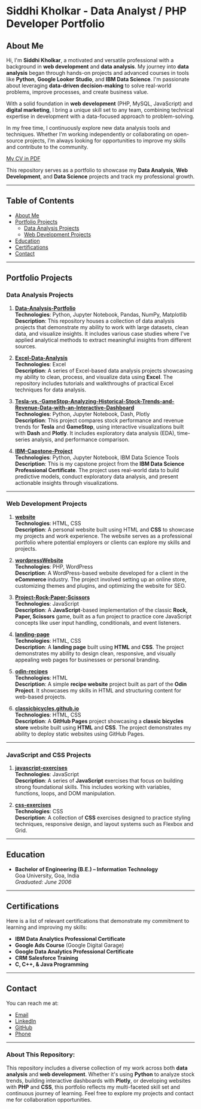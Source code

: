 # Siddhi Kholkar - Data Analyst / PHP Developer Portfolio

## About Me
Hi, I'm **Siddhi Kholkar**, a motivated and versatile professional with a background in **web development** and **data analysis**. My journey into **data analysis** began through hands-on projects and advanced courses in tools like **Python**, **Google Looker Studio**, and **IBM Data Science**. I'm passionate about leveraging **data-driven decision-making** to solve real-world problems, improve processes, and create business value.

With a solid foundation in **web development** (PHP, MySQL, JavaScript) and **digital marketing**, I bring a unique skill set to any team, combining technical expertise in development with a data-focused approach to problem-solving.

In my free time, I continuously explore new data analysis tools and techniques. Whether I'm working independently or collaborating on open-source projects, I’m always looking for opportunities to improve my skills and contribute to the community.

[My CV in PDF](./Profile%20Siddhi%20Kholkar.pdf)

This repository serves as a portfolio to showcase my **Data Analysis**, **Web Development**, and **Data Science** projects and track my professional growth.

---

## Table of Contents
- [About Me](#about-me)
- [Portfolio Projects](#portfolio-projects)
  - [Data Analysis Projects](#data-analysis-projects)
  - [Web Development Projects](#web-development-projects)
- [Education](#education)
- [Certifications](#certifications)
- [Contact](#contact)

---

## Portfolio Projects

### Data Analysis Projects

1. **[Data-Analysis-Portfolio](https://github.com/your-username/Data-Analysis-Portfolio)**  
   **Technologies**: Python, Jupyter Notebook, Pandas, NumPy, Matplotlib  
   **Description**: This repository houses a collection of data analysis projects that demonstrate my ability to work with large datasets, clean data, and visualize insights. It includes various case studies where I've applied analytical methods to extract meaningful insights from different sources.

2. **[Excel-Data-Analysis](https://github.com/siddhi197/Excel-Data-Analysis)**  
   **Technologies**: Excel  
   **Description**: A series of Excel-based data analysis projects showcasing my ability to clean, process, and visualize data using **Excel**. The repository includes tutorials and walkthroughs of practical Excel techniques for data analysis.

3. **[Tesla-vs.-GameStop-Analyzing-Historical-Stock-Trends-and-Revenue-Data-with-an-Interactive-Dashboard](https://github.com/your-username/Tesla-vs.-GameStop-Analyzing-Historical-Stock-Trends-and-Revenue-Data-with-an-Interactive-Dashboard)**  
   **Technologies**: Python, Jupyter Notebook, Dash, Plotly  
   **Description**: This project compares stock performance and revenue trends for **Tesla** and **GameStop**, using interactive visualizations built with **Dash** and **Plotly**. It includes exploratory data analysis (EDA), time-series analysis, and performance comparison.

4. **[IBM-Capstone-Project](https://github.com/your-username/IBM-Capstone-Project)**  
   **Technologies**: Python, Jupyter Notebook, IBM Data Science Tools  
   **Description**: This is my capstone project from the **IBM Data Science Professional Certificate**. The project uses real-world data to build predictive models, conduct exploratory data analysis, and present actionable insights through visualizations.

---

### Web Development Projects

1. **[website](https://github.com/your-username/website)**  
   **Technologies**: HTML, CSS  
   **Description**: A personal website built using HTML and **CSS** to showcase my projects and work experience. The website serves as a professional portfolio where potential employers or clients can explore my skills and projects.

2. **[wordpressWebsite](https://github.com/your-username/wordpressWebsite)**  
   **Technologies**: PHP, WordPress  
   **Description**: A WordPress-based website developed for a client in the **eCommerce** industry. The project involved setting up an online store, customizing themes and plugins, and optimizing the website for SEO.

3. **[Project-Rock-Paper-Scissors](https://github.com/your-username/Project-Rock-Paper-Scissors)**  
   **Technologies**: JavaScript  
   **Description**: A **JavaScript**-based implementation of the classic **Rock, Paper, Scissors** game, built as a fun project to practice core JavaScript concepts like user input handling, conditionals, and event listeners.

4. **[landing-page](https://github.com/your-username/landing-page)**  
   **Technologies**: HTML, CSS  
   **Description**: A **landing page** built using **HTML** and **CSS**. The project demonstrates my ability to design clean, responsive, and visually appealing web pages for businesses or personal branding.

5. **[odin-recipes](https://github.com/your-username/odin-recipes)**  
   **Technologies**: HTML  
   **Description**: A simple **recipe website** project built as part of the **Odin Project**. It showcases my skills in HTML and structuring content for web-based projects.

6. **[classicbicycles.github.io](https://classicbicycles.github.io)**  
   **Technologies**: HTML, CSS  
   **Description**: A **GitHub Pages** project showcasing a **classic bicycles store** website built using **HTML** and **CSS**. The project demonstrates my ability to deploy static websites using GitHub Pages.

---

### JavaScript and CSS Projects

1. **[javascript-exercises](https://github.com/your-username/javascript-exercises)**  
   **Technologies**: JavaScript  
   **Description**: A series of **JavaScript** exercises that focus on building strong foundational skills. This includes working with variables, functions, loops, and DOM manipulation.

2. **[css-exercises](https://github.com/your-username/css-exercises)**  
   **Technologies**: CSS  
   **Description**: A collection of **CSS** exercises designed to practice styling techniques, responsive design, and layout systems such as Flexbox and Grid.

---

## Education

- **Bachelor of Engineering (B.E.) – Information Technology**  
  Goa University, Goa, India  
  *Graduated: June 2006*

---

## Certifications

Here is a list of relevant certifications that demonstrate my commitment to learning and improving my skills:

- **IBM Data Analytics Professional Certificate**
- **Google Ads Course** (Google Digital Garage)
- **Google Data Analytics Professional Certificate**
- **CRM Salesforce Training**
- **C, C++, & Java Programming**

---

## Contact

You can reach me at:
- [Email](mailto:Siddhi197@gmail.com)
- [LinkedIn](your_linkedin_profile)
- [GitHub](your_github_profile)
- [Phone](tel:+14844794985)

---

### About This Repository:

This repository includes a diverse collection of my work across both **data analysis** and **web development**. Whether it's using **Python** to analyze stock trends, building interactive dashboards with **Plotly**, or developing websites with **PHP** and **CSS**, this portfolio reflects my multi-faceted skill set and continuous journey of learning. Feel free to explore my projects and contact me for collaboration opportunities.
